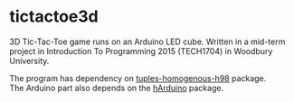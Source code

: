# tictactoe3d
3D Tic-Tac-Toe game runs on an Arduino LED cube.
Written in a mid-term project in Introduction To Programming 2015 (TECH1704) in Woodbury University.

The program has dependency on [tuples-homogenous-h98][tuple] package.  
The Arduino part also depends on the [hArduino][arduino] package.

[tuple]:   https://hackage.haskell.org/package/tuples-homogenous-h98-0.1.1.0
[arduino]: http://hackage.haskell.org/package/hArduino